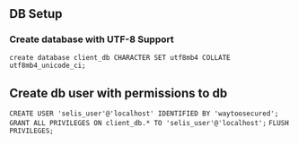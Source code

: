 # 

## DB Setup

### Create database with UTF-8 Support
`create database client_db CHARACTER SET utf8mb4 COLLATE utf8mb4_unicode_ci;`
## Create db user with permissions to db
`CREATE USER 'selis_user'@'localhost' IDENTIFIED BY 'waytoosecured';`
`GRANT ALL PRIVILEGES ON client_db.* TO 'selis_user'@'localhost';`
`FLUSH PRIVILEGES;`
